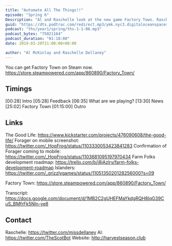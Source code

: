 ```yaml
---
title: "Automate All The Things!!"
episode: "Spring 6"
Description: "Al and Raschelle look at the new game Factory Town. Raschelle gets addicted."
guid: "https://dts.podtrac.com/redirect.mp3/ymk.nyc3.digitaloceanspaces.com/ths-1-1-6.mp3"
podcast: "ths/year1/spring/ths-1-1-06.mp3"
podcast_bytes: "75021164"
podcast_duration: "01:18:08"
date: 2019-03-20T21:00:00+00:00

author: "Al McKinlay and Raschelle Dellaney"
---
```


You can get Factory Town on Steam now. https://store.steampowered.com/app/860890/Factory_Town/

## Timings

[00:28] Intro
[05:28] Feedback
[06:35] What are we playing?
[13:30] News
[25:02] Factory Town
[01:15:00] Outro

## Links

The Good Life: https://www.kickstarter.com/projects/476090608/the-good-life/
Forager on mobile screenshot: https://twitter.com/_HopFrog/status/1103330053423841283
Confirmation of Forager coming to mobile: https://twitter.com/_HopFrog/status/1103681095197970434
Farm Folks development roadmap: https://trello.com/b/i8jAzlrv/farm-folks-development-roadmap
Islanders: https://twitter.com/_grizzlygames/status/1105135020128256000?s=09

Factory Town: https://store.steampowered.com/app/860890/Factory_Town/

Transcript: https://docs.google.com/document/d/1MB2C2gUHEFMaYkdgRQH8IqG39CuS_BMfrFk5NIn-ye8

## Contact

Raschelle: https://twitter.com/missdellaney
Al: https://twitter.com/TheScotBot
Website: http://harvestseason.club
